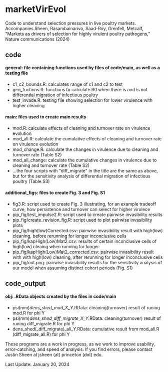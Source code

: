 # marketVirEvol

Code to understand selection pressures in live poultry markets. Accompanies Sheen, Rasambainarivo, Saad-Roy, Grenfell, Metcalf, "Markets as drivers of selection for highly virulent poultry pathogens," Nature communications (2024)

## code
#### general: file containing functions used by files of code/main, as well as a testing file
- c1_c2_bounds.R: calculates range of c1 and c2 to test
- gen_fuctions.R: functions to calculate R0 when there is and is not differential migration of infectious poultry
- test_invade.R: testing file showing selection for lower virulence with higher cleaning

#### main: files used to create main results
- mod.R: calculate effects of cleaning and turnover rate on virulence evolution
- mod_all.R: calculate the cumulative effects of cleaning and turnover rate on virulence evolution
- mod_change.R: calculate the changes in virulence due to cleaning and turnover rate (Table S2)
- mod_all_change: calculate the cumulative changes in virulence due to cleaning and turnover rate (Table S2)
- ...the four scripts with "diff_migrate" in the title are the same as above, but for the sensitivity analysis of differential migration of infectious poultry (Table S3)

#### additional_figs: files to create Fig. 3 and Fig. S1
- fig3.R: script used to create Fig. 3 illustrating, for an example tradeoff curve, how persistence and turnover can select for higher virulece
- pip_fig/test_impulse2.R: script used to create pairwise invasibility results
- pip_fig/create_revision_fig.R: script used to plot pairwise invasibility plots
- pip_fig/high(low)Corrected.csv: pairwise invasibility result with high(low) cleaning, before rerunning for longer inconclusive cells
- pip_fig/kapHigh(Low)Mat2.csv: results of certain inconclusive cells of high(low) cleaing when running for longer
- pip_fig/kapHigh(Low)Mat2_corrected.csv: pairwise invasibility result with with high(low) cleaning, after rerunning for longer inconclusive cells
- pip_fig/out.png: pairwise invasibility results for the sensitivity analysis of our model when assuming distinct cohort periods (Fig. S1)

## code_output
#### obj: .RData objects created by the files in code/main
- psi(mm)_dens_shed_mod_X_Y_.RData: cleaning(turnover) result of runing mod.R for phi Y
- psi(mm)_dens_shed_diff_migrate_X_Y_.RData: cleaning(turnover) result of runing diff_migrate.R for phi Y
- dens_shed(_diff_migrate)_all_Y.RData: cumulative result from mod_all.R (diff_migrate_all.R) for phi Y

These programs are a work in progress, as we work to improve usability, error-catching, and speed of analysis. If you find errors, please contact Justin Sheen at jsheen (at) princeton (dot) edu.

Last Update: January 20, 2024
